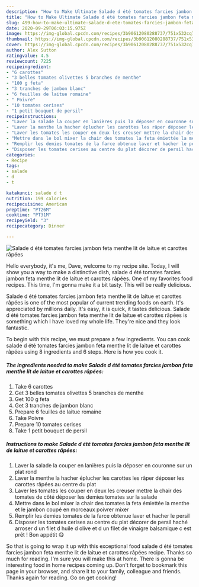 ```yaml
---
description: "How to Make Ultimate Salade d été tomates farcies jambon feta menthe lit de laitue et carottes râpées"
title: "How to Make Ultimate Salade d été tomates farcies jambon feta menthe lit de laitue et carottes râpées"
slug: 499-how-to-make-ultimate-salade-d-ete-tomates-farcies-jambon-feta-menthe-lit-de-laitue-et-carottes-rapees
date: 2020-09-29T06:03:15.975Z
image: https://img-global.cpcdn.com/recipes/3b90612080288737/751x532cq70/salade-d-ete-tomates-farcies-jambon-feta-menthe-lit-de-laitue-et-carottes-rapees-photo-principale-de-la-recette.jpg
thumbnail: https://img-global.cpcdn.com/recipes/3b90612080288737/751x532cq70/salade-d-ete-tomates-farcies-jambon-feta-menthe-lit-de-laitue-et-carottes-rapees-photo-principale-de-la-recette.jpg
cover: https://img-global.cpcdn.com/recipes/3b90612080288737/751x532cq70/salade-d-ete-tomates-farcies-jambon-feta-menthe-lit-de-laitue-et-carottes-rapees-photo-principale-de-la-recette.jpg
author: Alex Sutton
ratingvalue: 4.5
reviewcount: 7225
recipeingredient:
- "6 carottes"
- "3 belles tomates olivettes 5 branches de menthe"
- "100 g feta"
- "3 tranches de jambon blanc"
- "6 feuilles de laitue romaine"
- " Poivre"
- "10 tomates cerises"
- "1 petit bouquet de persil"
recipeinstructions:
- "Laver la salade la couper en lanières puis la déposer en couronne sur un plat rond"
- "Laver la menthe la hacher éplucher les carottes les râper déposer les carottes râpées au centre du plat"
- "Laver les tomates les couper en deux les creuser mettre la chair des tomates de côté déposer les demies tomates sur la salade"
- "Mettre dans le bol mixer la chair des tomates la feta émiettée la menthe et le jambon coupé en morceaux poivrer mixer"
- "Remplir les demies tomates de la farce obtenue laver et hacher le persil"
- "Disposer les tomates cerises au centre du plat décorer de persil haché arroser d un filet d huile d olive et d un filet de vinaigre balsamique c est prêt ! Bon appétit 😋"
categories:
- Recipe
tags:
- salade
- d
- t

katakunci: salade d t 
nutrition: 199 calories
recipecuisine: American
preptime: "PT26M"
cooktime: "PT31M"
recipeyield: "3"
recipecategory: Dinner

---
```



![Salade d été tomates farcies jambon feta menthe lit de laitue et carottes râpées](https://img-global.cpcdn.com/recipes/3b90612080288737/751x532cq70/salade-d-ete-tomates-farcies-jambon-feta-menthe-lit-de-laitue-et-carottes-rapees-photo-principale-de-la-recette.jpg)

Hello everybody, it's me, Dave, welcome to my recipe site. Today, I will show you a way to make a distinctive dish, salade d été tomates farcies jambon feta menthe lit de laitue et carottes râpées. One of my favorites food recipes. This time, I'm gonna make it a bit tasty. This will be really delicious.



Salade d été tomates farcies jambon feta menthe lit de laitue et carottes râpées is one of the most popular of current trending foods on earth. It's appreciated by millions daily. It's easy, it is quick, it tastes delicious. Salade d été tomates farcies jambon feta menthe lit de laitue et carottes râpées is something which I have loved my whole life. They're nice and they look fantastic.


To begin with this recipe, we must prepare a few ingredients. You can cook salade d été tomates farcies jambon feta menthe lit de laitue et carottes râpées using 8 ingredients and 6 steps. Here is how you cook it.

<!--inarticleads1-->

##### The ingredients needed to make Salade d été tomates farcies jambon feta menthe lit de laitue et carottes râpées:

1. Take 6 carottes
1. Get 3 belles tomates olivettes 5 branches de menthe
1. Get 100 g feta
1. Get 3 tranches de jambon blanc
1. Prepare 6 feuilles de laitue romaine
1. Take  Poivre
1. Prepare 10 tomates cerises
1. Take 1 petit bouquet de persil




<!--inarticleads2-->

##### Instructions to make Salade d été tomates farcies jambon feta menthe lit de laitue et carottes râpées:

1. Laver la salade la couper en lanières puis la déposer en couronne sur un plat rond
1. Laver la menthe la hacher éplucher les carottes les râper déposer les carottes râpées au centre du plat
1. Laver les tomates les couper en deux les creuser mettre la chair des tomates de côté déposer les demies tomates sur la salade
1. Mettre dans le bol mixer la chair des tomates la feta émiettée la menthe et le jambon coupé en morceaux poivrer mixer
1. Remplir les demies tomates de la farce obtenue laver et hacher le persil
1. Disposer les tomates cerises au centre du plat décorer de persil haché arroser d un filet d huile d olive et d un filet de vinaigre balsamique c est prêt ! Bon appétit 😋




So that is going to wrap it up with this exceptional food salade d été tomates farcies jambon feta menthe lit de laitue et carottes râpées recipe. Thanks so much for reading. I'm sure you will make this at home. There is gonna be interesting food in home recipes coming up. Don't forget to bookmark this page in your browser, and share it to your family, colleague and friends. Thanks again for reading. Go on get cooking!
